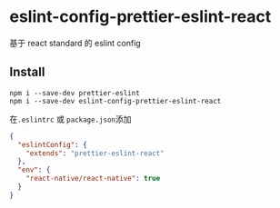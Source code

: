 # eslint-config-prettier-eslint-react

基于 react standard 的 eslint config

## Install

```
npm i --save-dev prettier-eslint
npm i --save-dev eslint-config-prettier-eslint-react
```

在`.eslintrc` 或 `package.json`添加

```json
{
  "eslintConfig": {
    "extends": "prettier-eslint-react"
  },
  "env": {
    "react-native/react-native": true
  }
}
```

